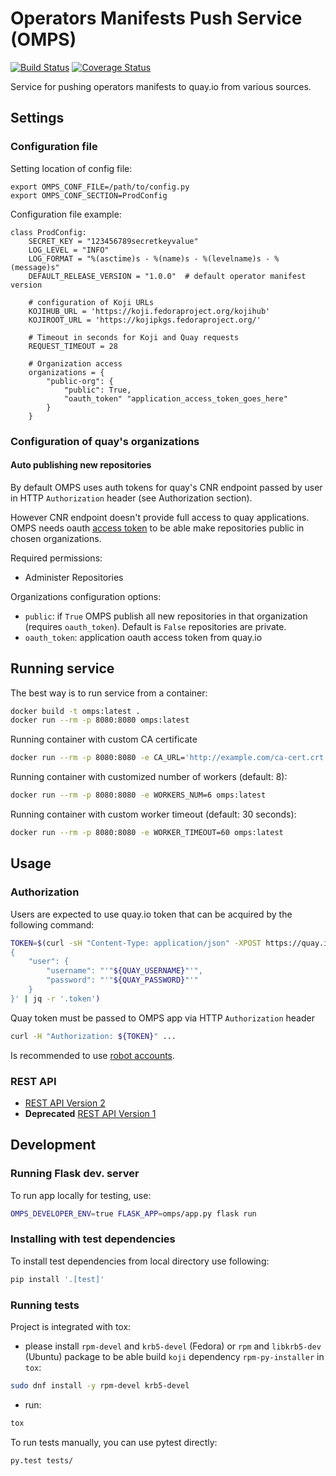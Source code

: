 # Operators Manifests Push Service (OMPS)

[![Build Status](https://travis-ci.org/release-engineering/operators-manifests-push-service.svg?branch=master)](https://travis-ci.org/release-engineering/operators-manifests-push-service)
[![Coverage Status](https://coveralls.io/repos/github/release-engineering/operators-manifests-push-service/badge.svg?branch=master)](https://coveralls.io/github/release-engineering/operators-manifests-push-service?branch=master)

Service for pushing operators manifests to quay.io from various sources.

## Settings

### Configuration file

Setting location of config file:
```
export OMPS_CONF_FILE=/path/to/config.py
export OMPS_CONF_SECTION=ProdConfig
```

Configuration file example:
```
class ProdConfig:
    SECRET_KEY = "123456789secretkeyvalue"
    LOG_LEVEL = "INFO"
    LOG_FORMAT = "%(asctime)s - %(name)s - %(levelname)s - %(message)s"
    DEFAULT_RELEASE_VERSION = "1.0.0"  # default operator manifest version

    # configuration of Koji URLs
    KOJIHUB_URL = 'https://koji.fedoraproject.org/kojihub'
    KOJIROOT_URL = 'https://kojipkgs.fedoraproject.org/'

    # Timeout in seconds for Koji and Quay requests
    REQUEST_TIMEOUT = 28

    # Organization access
    organizations = {
        "public-org": {
            "public": True,
            "oauth_token" "application_access_token_goes_here"
        }
    }
```

### Configuration of quay's organizations

#### Auto publishing new repositories

By default OMPS uses auth tokens for quay's CNR endpoint passed by user in HTTP
`Authorization` header (see Authorization section).

However CNR endpoint doesn't provide full access to quay applications.
OMPS needs oauth [access token](https://docs.quay.io/api/) to be able make
repositories public in chosen organizations.

Required permissions:
* Administer Repositories

Organizations configuration options:
* `public`: if `True` OMPS publish all new repositories in that organization
 (requires `oauth_token`). Default is `False` repositories are private.
* `oauth_token`: application oauth access token from quay.io

## Running service

The best way is to run service from a container:
```bash
docker build -t omps:latest .
docker run --rm -p 8080:8080 omps:latest
```

Running container with custom CA certificate
```bash
docker run --rm -p 8080:8080 -e CA_URL='http://example.com/ca-cert.crt' omps:latest
```

Running container with customized number of workers (default: 8):
```bash
docker run --rm -p 8080:8080 -e WORKERS_NUM=6 omps:latest
```

Running container with custom worker timeout (default: 30 seconds):
```bash
docker run --rm -p 8080:8080 -e WORKER_TIMEOUT=60 omps:latest
```


## Usage

### Authorization

Users are expected to use quay.io token that can be acquired by the following
command:

```bash
TOKEN=$(curl -sH "Content-Type: application/json" -XPOST https://quay.io/cnr/api/v1/users/login -d '
{
    "user": {
        "username": "'"${QUAY_USERNAME}"'",
        "password": "'"${QUAY_PASSWORD}"'"
    }
}' | jq -r '.token')
```

Quay token must be passed to OMPS app via HTTP `Authorization` header

```bash
curl -H "Authorization: ${TOKEN}" ...
```

Is recommended to use [robot accounts](https://docs.quay.io/glossary/robot-accounts.html).


### REST API

* [REST API Version 2](docs/usage/v2.md)
* **Deprecated** [REST API Version 1](docs/usage/v1.md)


## Development

### Running Flask dev. server

To run app locally for testing, use:
```bash
OMPS_DEVELOPER_ENV=true FLASK_APP=omps/app.py flask run
```

### Installing with test dependencies

To install test dependencies from local directory use following:
```bash
pip install '.[test]'
```


### Running tests

Project is integrated with tox:

* please install `rpm-devel` and `krb5-devel`  (Fedora) or `rpm` and
  `libkrb5-dev` (Ubuntu) package to be able build `koji` dependency
  `rpm-py-installer` in `tox`:

```bash
sudo dnf install -y rpm-devel krb5-devel
```
* run:
```bash
tox
```



To run tests manually, you can use pytest directly:
```bash
py.test tests/
```

